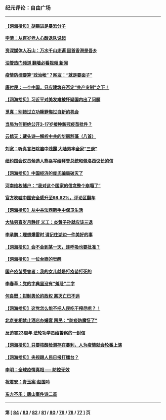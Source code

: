 ### 纪元评论：自由广场
---
#### [【网海拾贝】胡锡进是暴恐分子](../../pages/nsc993/n13793871.md?08030330) 
#### [宇清：从百岁老人心酸退队说起](../../pages/nsc993/n13793811.md?08030330) 
#### [资深媒体人石山：万水千山走遍 回首香港是吾乡](../../pages/nsc993/n13793455.md?08030330) 
#### [油管热门频道 翻墙必看视频 新闻](ok?08030330)
#### [疫情防控要算“政治帐”？网友：“就是要面子”](../../pages/nsc993/n13793078.md?08030330) 
#### [唐付民：一个中国，只应建筑在否定“共产专制”之下！](../../pages/nsc993/n13793104.md?08030330) 
#### [【网海拾贝】习近平对美发难被怀疑国内出了问题](../../pages/nsc993/n13792623.md?08030330) 
#### [觅真：别错过立功赎罪悔过自新的机会](../../pages/nsc993/n13792611.md?08030330) 
#### [当局为何拒绝公开3-17岁接种新冠疫苗批件？](../../pages/nsc993/n13792608.md?08030330) 
#### [云鹤天：藏头诗—解析中共的华丽辞藻（八首）](../../pages/nsc993/n13792599.md?08030330) 
#### [刘宽：听真言扫除脑中残霾 大陆男率全家“三退”](../../pages/nsc993/n13792592.md?08030330) 
#### [纽约国会议员候选人熊焱写给拜登总统和佩洛西议长的信](../../pages/nsc993/n13792165.md?08030330) 
#### [【网海拾贝】中国经济的庞氏骗局破灭了](../../pages/nsc993/n13792098.md?08030330) 
#### [河南维权储户：“我对这个国家的信念整个崩塌了”](../../pages/nsc993/n13791473.md?08030330) 
#### [官方吹嘘中国安全感升至98.62%，评论区翻车](../../pages/nsc993/n13790750.md?08030330) 
#### [【网海拾贝】从中共法西斯手中保卫生活](../../pages/nsc993/n13790641.md?08030330) 
#### [大陆男喜岁月静好 义工：炎黄子孙就应该三退](../../pages/nsc993/n13789824.md?08030330) 
#### [李承鹏：理想爆雷时 请记住湖边一件美好的事](../../pages/nsc993/n13789582.md?08030330) 
#### [【网海拾贝】会不会到某一天，连呼吸也要批准？](../../pages/nsc993/n13789120.md?08030330) 
#### [【网海拾贝】一位台商的觉醒](../../pages/nsc993/n13788445.md?08030330) 
#### [国产疫苗受害者：我的女儿就是打疫苗打死的](../../pages/nsc993/n13788390.md?08030330) 
#### [李春草：党的字典里没有“羞耻”二字](../../pages/nsc993/n13787659.md?08030330) 
#### [何良懋：钳制舆论的政权 离灭亡已不远](../../pages/nsc993/n13786910.md?08030330) 
#### [【网海拾贝】这党怎么能不把人民吃干榨尽呢？！](../../pages/nsc993/n13785978.md?08030330) 
#### [北京变相禁止酒店办婚宴 网民：“防疫防魔怔了”](../../pages/nsc993/n13785973.md?08030330) 
#### [反迫害23周年 法轮功学员给警察的一封信](../../pages/nsc993/n13785419.md?08030330) 
#### [【网海拾贝】只要核酸检测存在暴利，人为疫情就会轮番上演](../../pages/nsc993/n13785150.md?08030330) 
#### [【网海拾贝】央视跟人民日报打擂台？](../../pages/nsc993/n13784361.md?08030330) 
#### [李明：全球疫情真相 ── 防控无效](../../pages/nsc993/n13783482.md?08030330) 
#### [祝君安：青玉案·赵国吟](../../pages/nsc993/n13783576.md?08030330) 
#### [东方不乐：唐山事件诗二首](../../pages/nsc993/n13783559.md?08030330) 

---
#### 第 [ [84](./84.md?08030330) / [83](./83.md?08030330) / [82](./82.md?08030330) / [81](./81.md?08030330) / [80](./80.md?08030330) / [79](./79.md?08030330) / [78](./78.md?08030330) / [77](./77.md?08030330) ] 页
